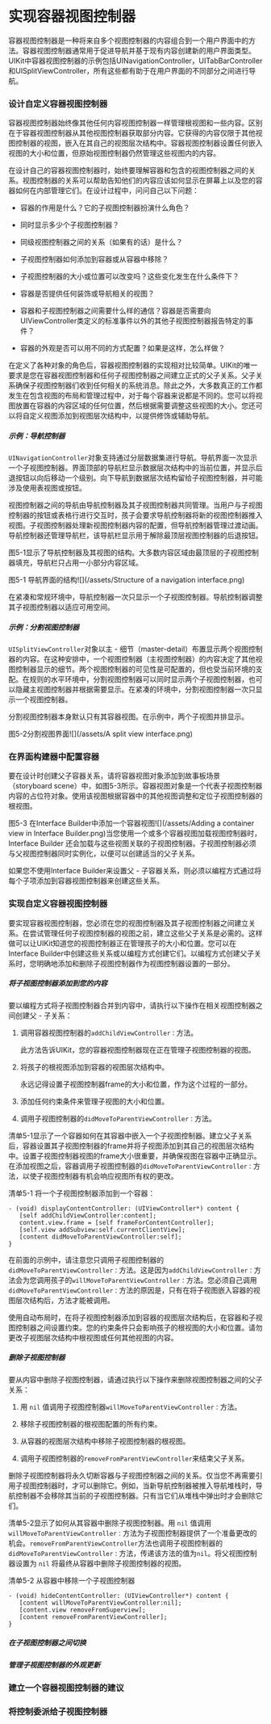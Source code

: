 # 实现容器视图控制器

容器视图控制器是一种将来自多个视图控制器的内容组合到一个用户界面中的方法。容器视图控制器通常用于促进导航并基于现有内容创建新的用户界面类型。UIKit中容器视图控制器的示例包括UINavigationController，UITabBarController和UISplitViewController，所有这些都有助于在用户界面的不同部分之间进行导航。

### 设计自定义容器视图控制器

容器视图控制器始终像其他任何内容视图控制器一样管理根视图和一些内容。区别在于容器视图控制器从其他视图控制器获取部分内容。它获得的内容仅限于其他视图控制器的视图，嵌入在其自己的视图层次结构中。容器视图控制器设置任何嵌入视图的大小和位置，但原始视图控制器仍然管理这些视图内的内容。

在设计自己的容器视图控制器时，始终要理解容器和包含的视图控制器之间的关系。视图控制器的关系可以帮助告知他们的内容应该如何显示在屏幕上以及您的容器如何在内部管理它们。在设计过程中，问问自己以下问题：

* 容器的作用是什么？它的子视图控制器扮演什么角色？

* 同时显示多少个子视图控制器？

* 同级视图控制器之间的关系（如果有的话）是什么？

* 子视图控制器如何添加到容器或从容器中移除？

* 子视图控制器的大小或位置可以改变吗？这些变化发生在什么条件下？

* 容器是否提供任何装饰或导航相关的视图？

* 容器和子视图控制器之间需要什么样的通信？容器是否需要向UIViewController类定义的标准事件以外的其他子视图控制器报告特定的事件？

* 容器的外观是否可以用不同的方式配置？如果是这样，怎么样做？

在定义了各种对象的角色后，容器视图控制器的实现相对比较简单。UIKit的唯一要求是您在容器视图控制器和任何子视图控制器之间建立正式的父子关系。父子关系确保子视图控制器们收到任何相关的系统消息。除此之外，大多数真正的工作都发生在包含视图的布局和管理过程中，对于每个容器来说都是不同的。您可以将视图放置在容器的内容区域的任何位置，然后根据需要调整这些视图的大小。您还可以将自定义视图添加到视图层次结构中，以提供修饰或辅助导航。

##### 示例：导航控制器

`UINavigationController`对象支持通过分层数据集进行导航。导航界面一次显示一个子视图控制器。界面顶部的导航栏显示数据层次结构中的当前位置，并显示后退按钮以向后移动一个级别。向下导航到数据层次结构留给子视图控制器，并可能涉及使用表视图或按钮。

视图控制器之间的导航由导航控制器及其子视图控制器共同管理。当用户与子视图控制器的按钮或表格行进行交互时，孩子会要求导航控制器将新的视图控制器推入视图。子视图控制器处理新视图控制器内容的配置，但导航控制器管理过渡动画。导航控制器还管理导航栏，该导航栏显示用于解除最顶层视图控制器的后退按钮。

图5-1显示了导航控制器及其视图的结构。大多数内容区域由最顶层的子视图控制器填充，导航栏只占用一小部分内容区域。

图5-1 导航界面的结构![](/assets/Structure of a navigation interface.png)

在紧凑和常规环境中，导航控制器一次只显示一个子视图控制器。导航控制器调整其子视图控制器以适应可用空间。

##### 示例：分割视图控制器

`UISplitViewController`对象以主 - 细节（master-detail）布置显示两个视图控制器的内容。在这种安排中，一个视图控制器（主视图控制器）的内容决定了其他视图控制器显示的细节。两个视图控制器的可见性是可配置的，但也受当前环境的支配。在规则的水平环境中，分割视图控制器可以同时显示两个子视图控制器，也可以隐藏主视图控制器并根据需要显示。在紧凑的环境中，分割视图控制器一次只显示一个视图控制器。

分割视图控制器本身默认只有其容器视图。在示例中，两个子视图并排显示。

图5-2分割视图界面![](/assets/A split view interface.png)

### 在界面构建器中配置容器

要在设计时创建父子容器关系，请将容器视图对象添加到故事板场景（storyboard scene）中，如图5-3所示。容器视图对象是一个代表子视图控制器内容的占位符对象。使用该视图根据容器中的其他视图调整和定位子视图控制器的根视图。

图5-3 在Interface Builder中添加一个容器视图![](/assets/Adding a container view in Interface Builder.png)当您使用一个或多个容器视图加载视图控制器时，Interface Builder 还会加载与这些视图关联的子视图控制器。子视图控制器必须与父视图控制器同时实例化，以便可以创建适当的父子关系。

如果您不使用Interface Builder来设置父 - 子容器关系，则必须以编程方式通过将每个子项添加到容器视图控制器来创建这些关系。

### 实现自定义容器视图控制器

要实现容器视图控制器，您必须在您的视图控制器及其子视图控制器之间建立关系。在尝试管理任何子视图控制器的视图之前，建立这些父子关系是必需的。这样做可以让UIKit知道您的视图控制器正在管理孩子的大小和位置。您可以在Interface Builder中创建这些关系或以编程方式创建它们。以编程方式创建父子关系时，您明确地添加和删除子视图控制器作为视图控制器设置的一部分。

##### 将子视图控制器添加到您的内容

要以编程方式将子视图控制器合并到内容中，请执行以下操作在相关视图控制器之间创建父 - 子关系：

1. 调用容器视图控制器的`addChildViewController：`方法。

   此方法告诉UIKit，您的容器视图控制器现在正在管理子视图控制器的视图。

2. 将孩子的根视图添加到容器的视图层次结构中。

   永远记得设置子视图控制器frame的大小和位置，作为这个过程的一部分。

3. 添加任何约束条件来管理子视图的大小和位置。

4. 调用子视图控制器的`didMoveToParentViewController：`方法。

清单5-1显示了一个容器如何在其容器中嵌入一个子视图控制器。建立父子关系后，容器设置其子视图控制器的frame并将子视图添加到其自己的视图层次结构中。设置子视图控制器视图的frame大小很重要，并确保视图在容器中正确显示。在添加视图之后，容器调用子视图控制器的`didMoveToParentViewController：`方法，以使子视图控制器有机会响应视图所有权的更改。

清单5-1 将一个子视图控制器添加到一个容器：

```
- (void) displayContentController: (UIViewController*) content {
   [self addChildViewController:content];
   content.view.frame = [self frameForContentController];
   [self.view addSubview:self.currentClientView];
   [content didMoveToParentViewController:self];
}
```

在前面的示例中，请注意您只调用子视图控制器的`didMoveToParentViewController：`方法。这是因为`addChildViewController：`方法会为您调用孩子的`willMoveToParentViewController：`方法。您必须自己调用`didMoveToParentViewController：`方法的原因是，只有在将子视图嵌入容器的视图层次结构后，方法才能被调用。

使用自动布局时，在将子视图控制器添加到容器的视图层次结构后，在容器和子视图控制器之间设置约束。您的约束条件只会影响孩子的根视图的大小和位置。请勿更改子视图层次结构中根视图或任何其他视图的内容。

##### 删除子视图控制器

要从内容中删除子视图控制器，请通过执行以下操作来删除视图控制器之间的父子关系：

1. 用 `nil` 值调用子视图控制器`willMoveToParentViewController：`方法。
2. 移除子视图控制器的根视图配置的所有约束。
3. 从容器的视图层次结构中移除子视图控制器的根视图。

4. 调用子视图控制器的`removeFromParentViewController`来结束父子关系。

删除子视图控制器将永久切断容器与子视图控制器之间的关系。仅当您不再需要引用子视图控制器时，才可以删除它。例如，当新导航控制器被推入导航堆栈时，导航控制器不会移除其当前的子视图控制器。只有当它们从堆栈中弹出时才会删除它们。

清单5-2显示了如何从其容器中删除子视图控制器。用 `nil` 值调用`willMoveToParentViewController：`方法为子视图控制器提供了一个准备更改的机会。`removeFromParentViewController`方法也调用子视图控制器的`didMoveToParentViewController：`方法，传递该方法的值为`nil`。将父视图控制器设置为 `nil` 将最终从容器中删除子视图控制器的视图。

清单5-2 从容器中移除一个子视图控制器

```
- (void) hideContentController: (UIViewController*) content {
   [content willMoveToParentViewController:nil];
   [content.view removeFromSuperview];
   [content removeFromParentViewController];
}
```

##### 在子视图控制器之间切换

##### 管理子视图控制器的外观更新

### 建立一个容器视图控制器的建议

### 将控制委派给子视图控制器



